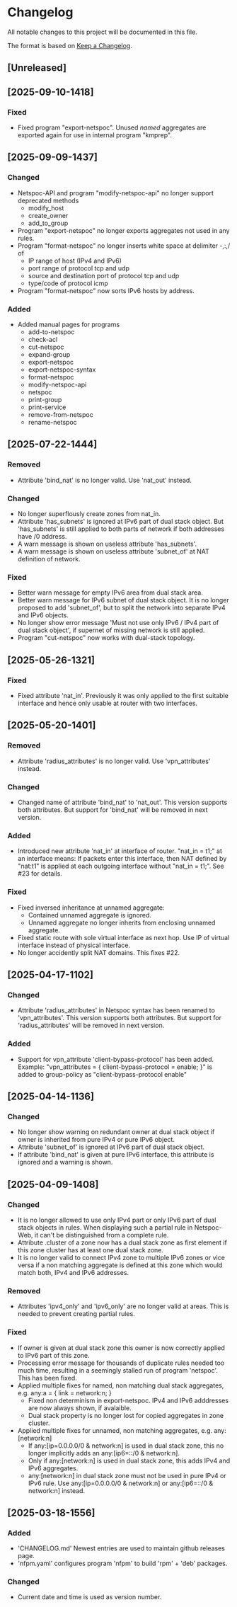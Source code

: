 # Changelog

All notable changes to this project will be documented in this file.

The format is based on [Keep a Changelog](https://keepachangelog.com/en/1.1.0/).

## [Unreleased]

## [2025-09-10-1418]

### Fixed

- Fixed program "export-netspoc".
  Unused _named_ aggregates are exported again for use in internal program "kmprep".

## [2025-09-09-1437]

### Changed

- Netspoc-API and program "modify-netspoc-api" no longer support
  deprecated methods
  - modify_host
  - create_owner
  - add_to_group
- Program "export-netspoc" no longer exports aggregates not used in any rules.
- Program "format-netspoc" no longer inserts white space at
  delimiter -,:,/ of
  - IP range of host (IPv4 and IPv6)
  - port range of protocol tcp and udp
  - source and destination port of protocol tcp and udp
  - type/code of protocol icmp
- Program "format-netspoc" now sorts IPv6 hosts by address.

### Added

- Added manual pages for programs
  - add-to-netspoc
  - check-acl
  - cut-netspoc
  - expand-group
  - export-netspoc
  - export-netspoc-syntax
  - format-netspoc
  - modify-netspoc-api
  - netspoc
  - print-group
  - print-service
  - remove-from-netspoc
  - rename-netspoc

## [2025-07-22-1444]

### Removed

- Attribute 'bind_nat' is no longer valid.
  Use 'nat_out' instead.

### Changed

- No longer superflously create zones from nat_in.
- Attribute 'has_subnets' is ignored at IPv6 part of dual stack object.
  But 'has_subnets' is still applied to both parts of network
  if both addresses have /0 address.
- A warn message is shown on useless attribute 'has_subnets'.
- A warn message is shown on useless attribute 'subnet_of'
  at NAT definition of network.

### Fixed

- Better warn message for empty IPv6 area from dual stack area.
- Better warn message for IPv6 subnet of dual stack object.
  It is no longer proposed to add 'subnet_of',
  but to split the network into separate IPv4 and IPv6 objects.
- No longer show error message
  'Must not use only IPv6 / IPv4 part of dual stack object',
  if supernet of missing network is still applied.
- Program "cut-netspoc" now works with dual-stack topology.

## [2025-05-26-1321]

### Fixed

- Fixed attribute 'nat_in'.
  Previously it was only applied to the first suitable interface
  and hence only usable at router with two interfaces.

## [2025-05-20-1401]

### Removed

- Attribute 'radius_attributes' is no longer valid.
  Use 'vpn_attributes' instead.

### Changed

- Changed name of attribute 'bind_nat' to 'nat_out'.
  This version supports both attributes.
  But support for 'bind_nat' will be removed in next version.

### Added

- Introduced new attribute 'nat_in' at interface of router.
  "nat_in = t1;" at an interface means:
  If packets enter this interface, then NAT defined by "nat:t1"
  is applied at each outgoing interface without "nat_in = t1;".
  See #23 for details.

### Fixed

- Fixed inversed inheritance at unnamed aggregate:
    - Contained unnamed aggregate is ignored.
    - Unnamed aggregate no longer inherits from enclosing unnamed aggregate.
- Fixed static route with sole virtual interface as next hop.
  Use IP of virtual interface instead of physical interface.
- No longer accidently split NAT domains. This fixes #22.

## [2025-04-17-1102]

### Changed

- Attribute 'radius_attributes' in Netspoc syntax has been renamed to
  'vpn_attributes'.
  This version supports both attributes.
  But support for 'radius_attributes' will be removed in next version.

### Added

- Support for vpn_attribute 'client-bypass-protocol' has been added.
  Example:
  "vpn_attributes = { client-bypass-protocol = enable; }"
  is added to group-policy as
  "client-bypass-protocol enable"

## [2025-04-14-1136]

### Changed

- No longer show warning on redundant owner at dual stack object
  if owner is inherited from pure IPv4 or pure IPv6 object.
- Attribute 'subnet_of' is ignored at IPv6 part of dual stack object.
- If attribute 'bind_nat' is given at pure IPv6 interface,
  this attribute is ignored and a warning is shown.

## [2025-04-09-1408]

### Changed

- It is no longer allowed to use only IPv4 part or only IPv6 part of
  dual stack objects in rules. When displaying such a partial rule in
  Netspoc-Web, it can't be distinguished from a complete rule.
- Attribute .cluster of a zone now has a dual stack zone as first element
  if this zone cluster has at least one dual stack zone.
- It is no longer valid to connect IPv4 zone to multiple IPv6 zones
  or vice versa if a non matching aggregate is defined at this zone
  which would match both, IPv4 and IPv6 addresses.

### Removed

- Attributes 'ipv4_only' and 'ipv6_only' are no longer valid at areas.
  This is needed to prevent creating partial rules.

### Fixed

- If owner is given at dual stack zone this owner is now correctly
  applied to IPv6 part of this zone.
- Processing error message for thousands of duplicate rules needed too
  much time, resulting in a seemingly stalled run of program
  'netspoc'. This has been fixed.
- Applied multiple fixes for named, non matching dual stack aggregates,
  e.g. any:a = { link = network:n; }
    - Fixed non determinism in export-netspoc.
      IPv4 and IPv6 adddresses are now always shown, if avalaible.
    - Dual stack property is no longer lost for copied aggregates
      in zone cluster.
- Applied multiple fixes for unnamed, non matching aggregates,
  e.g. any:[network:n]
    - If any:[ip=0.0.0.0/0 & network:n] is used in dual stack zone,
      this no longer implicitly adds an any:[ip6=::/0 & network:n].
    - Only if any:[network:n] is used in dual stack zone,
      this adds IPv4 and IPv6 aggregates.
    - any:[network:n] in dual stack zone must not be used
      in pure IPv4 or IPv6 rule.
      Use any:[ip=0.0.0.0/0 & network:n]
      or any:[ip6=::/0 & network:n] instead.

## [2025-03-18-1556]

### Added

- 'CHANGELOG.md'
  Newest entries are used to maintain github releases page.
- 'nfpm.yaml'
  configures program 'nfpm' to build 'rpm' + 'deb' packages.

### Changed

- Current date and time is used as version number.
